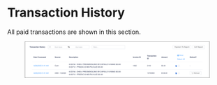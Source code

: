 # Transaction History

All paid transactions are shown in this section.&#x20;

<figure><img src="../../.gitbook/assets/Transaction History section new.png" alt=""><figcaption></figcaption></figure>
